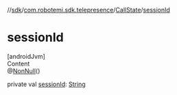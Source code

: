 //[sdk](../../../index.md)/[com.robotemi.sdk.telepresence](../index.md)/[CallState](index.md)/[sessionId](session-id.md)



# sessionId  
[androidJvm]  
Content  
@[NonNull](https://developer.android.com/reference/kotlin/androidx/annotation/NonNull.html)()  
  
private val [sessionId](session-id.md): [String](https://developer.android.com/reference/kotlin/java/lang/String.html)  



